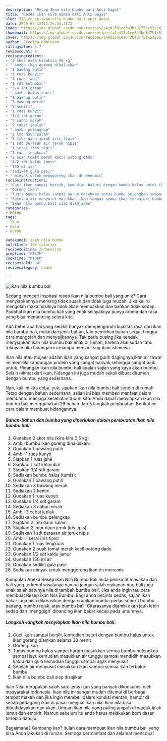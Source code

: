 ```yaml
---
description: "Resep Ikan nila bumbu bali Anti Gagal"
title: "Resep Ikan nila bumbu bali Anti Gagal"
slug: 518-resep-ikan-nila-bumbu-bali-anti-gagal
date: 2020-07-18T13:26:35.217Z
image: https://img-global.cpcdn.com/recipes/a4ed13b1ee343be0/751x532cq70/ikan-nila-bumbu-bali-foto-resep-utama.jpg
thumbnail: https://img-global.cpcdn.com/recipes/a4ed13b1ee343be0/751x532cq70/ikan-nila-bumbu-bali-foto-resep-utama.jpg
cover: https://img-global.cpcdn.com/recipes/a4ed13b1ee343be0/751x532cq70/ikan-nila-bumbu-bali-foto-resep-utama.jpg
author: Cecelia Robinson
ratingvalue: 4.7
reviewcount: 8
recipeingredient:
- "2 ekor nila kirakira 05 kg"
- " bumbu ikan goreng dihaluskan"
- "1 bawang putih"
- "1 ruas kunyit"
- "1 ruas jahe"
- "1 sdt ketumbar"
- "3/4 sdt garam"
- " bumbu halus tumis"
- "1 bawang putih"
- "3 bawang merah"
- "2 kemiri"
- "1 ruas kunyit"
- "1/4 sdt garam"
- "3 cabai merah"
- "2 cabai japlak"
- " bumbu pelengkap"
- "2 lmb daun salam"
- "2 lmbr daun jeruk iris tipis"
- "1 sdt perasan air jeruk nipis"
- "1 serai iris tipis"
- "1 ruas lengkuas"
- "2 buah tomat merah kecil potong dadu"
- "1/2 sdt kaldu jamur"
- "150 ml air"
- "sedikit gula pasir"
- " minyak untuk menggoreng ikan dn menumis"
recipeinstructions:
- "Cuci ikan sampai bersih, kemudian baluri dengan bumbu halus untuk ikan goreng diamkan selama 30 menit"
- "Goreng ikan"
- "Tumis bumbu halus sampai harum masukkan semua bumbu pelengkap sampai layu kemudian masukkan air tunggu sampai mendidih masukkan kaldu dan gula kemudian tunggu sampai agak menyusut"
- "Setelah air menyusut masukkan ikan sampai semua ikan terbaluri bumbu"
- "Ikan nila bumbu bali siap disajikan"
categories:
- Resep
tags:
- ikan
- nila
- bumbu

katakunci: ikan nila bumbu 
nutrition: 199 calories
recipecuisine: Indonesian
preptime: "PT37M"
cooktime: "PT36M"
recipeyield: "4"
recipecategory: Lunch

---
```



![Ikan nila bumbu bali](https://img-global.cpcdn.com/recipes/a4ed13b1ee343be0/751x532cq70/ikan-nila-bumbu-bali-foto-resep-utama.jpg)

Sedang mencari inspirasi resep ikan nila bumbu bali yang unik? Cara menyiapkannya memang tidak susah dan tidak juga mudah. Jika keliru mengolah maka hasilnya tidak akan memuaskan dan bahkan tidak sedap. Padahal ikan nila bumbu bali yang enak selayaknya punya aroma dan rasa yang bisa memancing selera kita.

Ada beberapa hal yang sedikit banyak mempengaruhi kualitas rasa dari ikan nila bumbu bali, mulai dari jenis bahan, lalu pemilihan bahan segar, hingga cara mengolah dan menyajikannya. Tak perlu pusing jika hendak menyiapkan ikan nila bumbu bali enak di rumah, karena asal sudah tahu triknya maka hidangan ini mampu menjadi suguhan istimewa.

Ikan nila atau mujaer adalah ikan yang sangat gurih dagingnya,ikan air tawar ini memiliki kandungan protein yang sangat banyak,sehingga sangat baik untuk. Hidangan ikan nila bumbu bali adalah sajian yang kaya akan bumbu. Selain nikmat dari ikan, hidangan ini juga mudah sekali dibuat dirumah dengan bumbu yang sederhana.


Nah, kali ini kita coba, yuk, siapkan ikan nila bumbu bali sendiri di rumah. Tetap dengan bahan sederhana, sajian ini bisa memberi manfaat dalam membantu menjaga kesehatan tubuh kita. Anda dapat menyiapkan Ikan nila bumbu bali menggunakan 26 bahan dan 5 langkah pembuatan. Berikut ini cara dalam membuat hidangannya.

<!--inarticleads1-->

##### Bahan-bahan dan bumbu yang diperlukan dalam pembuatan Ikan nila bumbu bali:

1. Gunakan 2 ekor nila (kira-kira 0,5 kg)
1. Ambil  bumbu ikan goreng dihaluskan:
1. Gunakan 1 bawang putih
1. Ambil 1 ruas kunyit
1. Siapkan 1 ruas jahe
1. Siapkan 1 sdt ketumbar
1. Siapkan 3/4 sdt garam
1. Sediakan  bumbu halus (tumis):
1. Gunakan 1 bawang putih
1. Sediakan 3 bawang merah
1. Sediakan 2 kemiri
1. Gunakan 1 ruas kunyit
1. Gunakan 1/4 sdt garam
1. Sediakan 3 cabai merah
1. Ambil 2 cabai japlak
1. Sediakan  bumbu pelengkap
1. Siapkan 2 lmb daun salam
1. Siapkan 2 lmbr daun jeruk (iris tipis)
1. Sediakan 1 sdt perasan air jeruk nipis
1. Ambil 1 serai (iris tipis)
1. Gunakan 1 ruas lengkuas
1. Gunakan 2 buah tomat merah kecil potong dadu
1. Gunakan 1/2 sdt kaldu jamur
1. Gunakan 150 ml air
1. Gunakan sedikit gula pasir
1. Sediakan  minyak untuk menggoreng ikan dn menumis


Kumpulan Aneka Resep Ikan Nila Bumbu Bali anda penikmat masakan dari bali yang terkenal wisatanya namun jangan salah makanan dari bali juga enak salah satunya nila di tambah bumbu bali. Jika anda ingin tau cara membuat Resep Ikan Nila Bumbu. Bagi anda pecinta pedas, sajian ikan bakar juga bisa dikreasikan dengan racikan bumbu pedas seperti bumbu padang, bumbu rujak, atau bumbu bali. Citarasanya dijamin akan jauh lebih sedap dan &#39;menggigit&#39; dibanding ikan bakar kecap pada umumnya. 

<!--inarticleads2-->

##### Langkah-langkah menyiapkan Ikan nila bumbu bali:

1. Cuci ikan sampai bersih, kemudian baluri dengan bumbu halus untuk ikan goreng diamkan selama 30 menit
1. Goreng ikan
1. Tumis bumbu halus sampai harum masukkan semua bumbu pelengkap sampai layu kemudian masukkan air tunggu sampai mendidih masukkan kaldu dan gula kemudian tunggu sampai agak menyusut
1. Setelah air menyusut masukkan ikan sampai semua ikan terbaluri bumbu
1. Ikan nila bumbu bali siap disajikan


Ikan Nila merupakan salah satu jenis ikan yang banyak dikonsumsi oleh masyarakat Indonesia. Ikan nila ini sangat mudah ditemui di berbagai tempat makan dan jika ingin membeli dalam kondisi mentah, hampir di setiap pedagang ikan di pasar menjual ikan nila. Ikan nila bisa dibudidayakan dan akan. Umpan ikan nila yang paling ampuh di waduk ialah lumut dan empirit. Namun sebelum itu anda harus melakukan bom dasar terlebih dahulu. 

Bagaimana? Gampang kan? Itulah cara membuat ikan nila bumbu bali yang bisa Anda lakukan di rumah. Semoga bermanfaat dan selamat mencoba!
